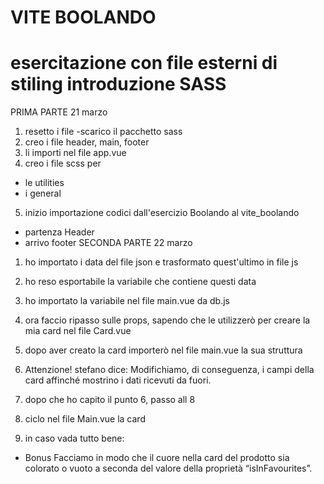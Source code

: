 VITE BOOLANDO
===
esercitazione con file esterni di stiling introduzione SASS
===
PRIMA PARTE 21 marzo
1. resetto i file
  -scarico il pacchetto sass
2. creo i file header, main, footer
3. li importi nel file app.vue
4. creo i file scss per 
  - le utilities
  - i general
5. inizio importazione codici dall'esercizio Boolando al vite_boolando
  - partenza Header
  - arrivo footer
SECONDA PARTE 22 marzo

1. ho importato i data del file json e trasformato quest'ultimo in file js
2. ho reso esportabile la variabile che contiene questi data
3. ho importato la variabile nel file main.vue da db.js
4. ora faccio ripasso sulle props, sapendo che le utilizzerò per creare la mia card nel file Card.vue
5. dopo aver creato la card importerò nel file main.vue la sua struttura 
6. Attenzione! stefano dice: Modifichiamo, di conseguenza, i campi della card affinché mostrino i dati ricevuti da fuori.
7. dopo che ho capito il punto 6, passo all 8
8. ciclo nel file Main.vue la card 

9. in caso vada tutto bene:
  - Bonus
    Facciamo in modo che il cuore nella card del prodotto sia colorato o vuoto a seconda del valore della proprietà “isInFavourites”.